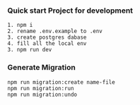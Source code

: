 ### Quick start Project for development 
```
1. npm i
2. rename .env.example to .env
3. create postgres dabase
4. fill all the local env
3. npm run dev
```

### Generate Migration

```
npm run migration:create name-file
npm run migration:run
npm run migration:undo
```
